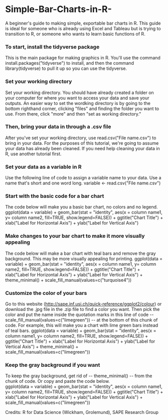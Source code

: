 # Simple-Bar-Charts-in-R-
A beginner's guide to making simple, exportable bar charts in R. This guide is ideal for someone who is already using Excel and Tableau but is trying to transition to R, or someone who wants to learn basic functions of R. 

### To start, install the tidyverse package
This is the main package for making graphics in R. You'll use the command install.packages("tidyverse") to install, and then the command library(tidyverse) to pull it up so you can use the tidyverse. 

### Set your working directory 
Set your working directory. You should have already created a folder on your computer for where you want to access your data and save your outputs. An easier way to set the wordking directory is by going to the bottom righthand corner, clicking "files" and finding the folder you want to use. From there, click "more" and then "set as working directory." 

### Then, bring your data in through a .csv file
After you've set your working directory, use read.csv("File name.csv") to bring in your data. For the purposes of this tutorial, we're going to assume your data has already been cleaned. If you need help cleaning your data in R, use another tutorial first. 

### Set your data as a variable in R 
Use the following line of code to assign a variable name to your data. Use a name that's short and one word long. 
variable <- read.csv("File name.csv") 

### Start with the basic code for a bar chart 
The code below will make you a basic bar chart, no colors and no legend. 
ggplot(data = variable) +
geom_bar(stat = "identity", aes(x = column name1, y= column name2, fill=TRUE, show.legend=FALSE)) +
ggtitle("Chart Title") + 
xlab("Label for Horizontal Axis") +
ylab("Label for Vertical Axis") 

### Make changes to your bar chart to make it more visually appealing 
The code below will make a bar chart with teal bars and remove the gray background. This may be more visually appealing for printing. 
ggplot(data = variable) +
geom_bar(stat = "identity", aes(x = column name1, y= column name2, fill=TRUE, show.legend=FALSE)) +
ggtitle("Chart Title") + 
xlab("Label for Horizontal Axis") +
ylab("Label for Vertical Axis") +
theme_minimal() +
scale_fill_manual(values=c("turquoise4"))

### Customize the color of your bars
Go to this website (http://sape.inf.usi.ch/quick-reference/ggplot2/colour) or download the .jpg file in the .zip file to find a color you want. Then pick the color and put the name inside the quotation marks in this line of code -- scale_fill_manual(values=c("limegreen")) -- at the bottom of this chunk of code. For example, this will make you a chart with lime green bars instead of teal bars. 
ggplot(data = variable) +
geom_bar(stat = "identity", aes(x = column name1, y= column name2, fill=TRUE, show.legend=FALSE)) +
ggtitle("Chart Title") + 
xlab("Label for Horizontal Axis") +
ylab("Label for Vertical Axis") +
theme_minimal() +
scale_fill_manual(values=c("limegreen"))

### Keep the gray background if you want
To keep the gray background, get rid of -- theme_minimal() -- from the chunk of code. Or copy and paste the code below.  
ggplot(data = variable) +
geom_bar(stat = "identity", aes(x = column name1, y= column name2, fill=TRUE, show.legend=FALSE)) +
ggtitle("Chart Title") + 
xlab("Label for Horizontal Axis") +
ylab("Label for Vertical Axis") +
scale_fill_manual(values=c("limegreen"))


Credits: R for Data Science (Wickham, Grolemund), SAPE Research Group 
